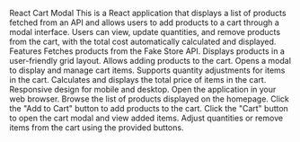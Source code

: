 React Cart Modal
This is a React application that displays a list of products fetched from an API and allows users to add products to a cart through a modal interface. Users can view, update quantities, and remove products from the cart, with the total cost automatically calculated and displayed.
Features
Fetches products from the Fake Store API.
Displays products in a user-friendly grid layout.
Allows adding products to the cart.
Opens a modal to display and manage cart items.
Supports quantity adjustments for items in the cart.
Calculates and displays the total price of items in the cart.
Responsive design for mobile and desktop.
Open the application in your web browser.
Browse the list of products displayed on the homepage.
Click the "Add to Cart" button to add products to the cart.
Click the "Cart" button to open the cart modal and view added items.
Adjust quantities or remove items from the cart using the provided buttons.
